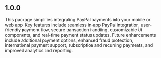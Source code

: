 ## 1.0.0

This package simplifies integrating PayPal payments into your mobile or web app. Key features include seamless in-app PayPal integration, user-friendly payment flow, secure transaction handling, customizable UI components, and real-time payment status updates. Future enhancements include additional payment options, enhanced fraud protection, international payment support, subscription and recurring payments, and improved analytics and reporting.
